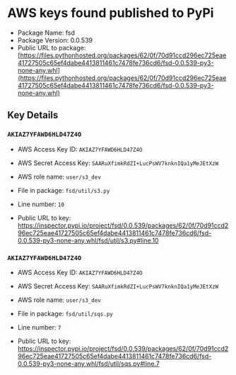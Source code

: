 # AWS keys found published to PyPi

* Package Name: fsd
* Package Version: 0.0.539
* Public URL to package: [https://files.pythonhosted.org/packages/62/0f/70d91ccd296ec725eae41727505c65ef4dabe4413811461c7478fe736cd6/fsd-0.0.539-py3-none-any.whl](https://files.pythonhosted.org/packages/62/0f/70d91ccd296ec725eae41727505c65ef4dabe4413811461c7478fe736cd6/fsd-0.0.539-py3-none-any.whl)

## Key Details

### `AKIAZ7YFAWD6HLD47Z4O`

* AWS Access Key ID: `AKIAZ7YFAWD6HLD47Z4O`
* AWS Secret Access Key: `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` 
* AWS role name: `user/s3_dev`
* File in package: `fsd/util/s3.py`
* Line number: `10`

* Public URL to key: https://inspector.pypi.io/project/fsd/0.0.539/packages/62/0f/70d91ccd296ec725eae41727505c65ef4dabe4413811461c7478fe736cd6/fsd-0.0.539-py3-none-any.whl/fsd/util/s3.py#line.10



### `AKIAZ7YFAWD6HLD47Z4O`

* AWS Access Key ID: `AKIAZ7YFAWD6HLD47Z4O`
* AWS Secret Access Key: `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` 
* AWS role name: `user/s3_dev`
* File in package: `fsd/util/sqs.py`
* Line number: `7`

* Public URL to key: https://inspector.pypi.io/project/fsd/0.0.539/packages/62/0f/70d91ccd296ec725eae41727505c65ef4dabe4413811461c7478fe736cd6/fsd-0.0.539-py3-none-any.whl/fsd/util/sqs.py#line.7


